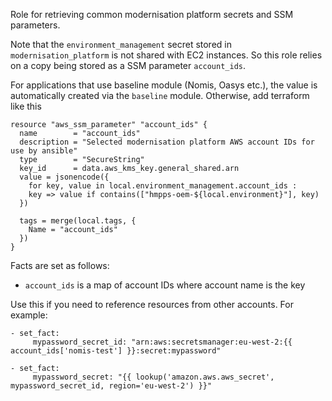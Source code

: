 Role for retrieving common modernisation platform secrets and SSM parameters.

Note that the `environment_management` secret stored in `modernisation_platform`
is not shared with EC2 instances. So this role relies on a copy being stored
as a SSM parameter `account_ids`.

For applications that use baseline module (Nomis, Oasys etc.), the value
is automatically created via the `baseline` module. Otherwise, add terraform
like this

```
resource "aws_ssm_parameter" "account_ids" {
  name        = "account_ids"
  description = "Selected modernisation platform AWS account IDs for use by ansible"
  type        = "SecureString"
  key_id      = data.aws_kms_key.general_shared.arn
  value = jsonencode({
    for key, value in local.environment_management.account_ids :
    key => value if contains(["hmpps-oem-${local.environment}"], key)
  })

  tags = merge(local.tags, {
    Name = "account_ids"
  })
}
```

Facts are set as follows:
- `account_ids` is a map of account IDs where account name is the key

Use this if you need to reference resources from other accounts.  For example:

```
- set_fact:
     mypassword_secret_id: "arn:aws:secretsmanager:eu-west-2:{{ account_ids['nomis-test'] }}:secret:mypassword"

- set_fact:
     mypassword_secret: "{{ lookup('amazon.aws.aws_secret', mypassword_secret_id, region='eu-west-2') }}"
```
